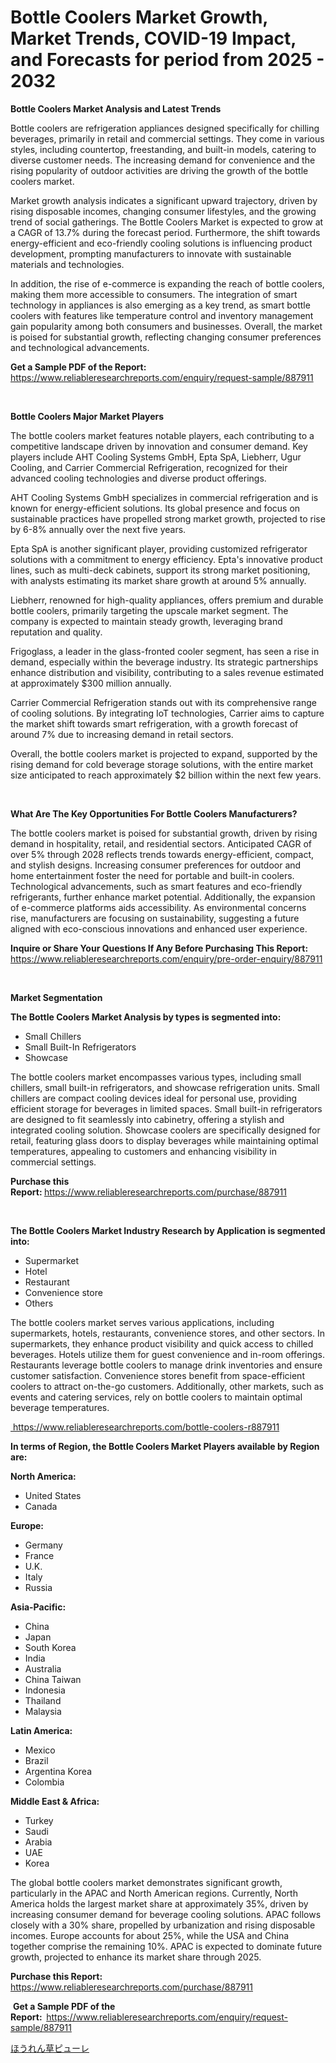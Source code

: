 <p><h1>Bottle Coolers Market Growth, Market Trends, COVID-19 Impact, and Forecasts for period from 2025 - 2032</h1></p><p><strong>Bottle Coolers Market Analysis and Latest Trends</strong></p>
<p><p>Bottle coolers are refrigeration appliances designed specifically for chilling beverages, primarily in retail and commercial settings. They come in various styles, including countertop, freestanding, and built-in models, catering to diverse customer needs. The increasing demand for convenience and the rising popularity of outdoor activities are driving the growth of the bottle coolers market.</p><p>Market growth analysis indicates a significant upward trajectory, driven by rising disposable incomes, changing consumer lifestyles, and the growing trend of social gatherings. The Bottle Coolers Market is expected to grow at a CAGR of 13.7% during the forecast period. Furthermore, the shift towards energy-efficient and eco-friendly cooling solutions is influencing product development, prompting manufacturers to innovate with sustainable materials and technologies.</p><p>In addition, the rise of e-commerce is expanding the reach of bottle coolers, making them more accessible to consumers. The integration of smart technology in appliances is also emerging as a key trend, as smart bottle coolers with features like temperature control and inventory management gain popularity among both consumers and businesses. Overall, the market is poised for substantial growth, reflecting changing consumer preferences and technological advancements.</p></p>
<p><strong>Get a Sample PDF of the Report:&nbsp;</strong> <a href="https://www.reliableresearchreports.com/enquiry/request-sample/887911?utm_campaign=48&utm_medium=2&utm_source=Github&utm_content=ia&utm_term=09042025&utm_id=bottle-coolers">https://www.reliableresearchreports.com/enquiry/request-sample/887911</a></p>
<p>&nbsp;</p>
<p><strong>Bottle Coolers Major Market Players</strong></p>
<p><p>The bottle coolers market features notable players, each contributing to a competitive landscape driven by innovation and consumer demand. Key players include AHT Cooling Systems GmbH, Epta SpA, Liebherr, Ugur Cooling, and Carrier Commercial Refrigeration, recognized for their advanced cooling technologies and diverse product offerings. </p><p>AHT Cooling Systems GmbH specializes in commercial refrigeration and is known for energy-efficient solutions. Its global presence and focus on sustainable practices have propelled strong market growth, projected to rise by 6-8% annually over the next five years. </p><p>Epta SpA is another significant player, providing customized refrigerator solutions with a commitment to energy efficiency. Epta's innovative product lines, such as multi-deck cabinets, support its strong market positioning, with analysts estimating its market share growth at around 5% annually.</p><p>Liebherr, renowned for high-quality appliances, offers premium and durable bottle coolers, primarily targeting the upscale market segment. The company is expected to maintain steady growth, leveraging brand reputation and quality.</p><p>Frigoglass, a leader in the glass-fronted cooler segment, has seen a rise in demand, especially within the beverage industry. Its strategic partnerships enhance distribution and visibility, contributing to a sales revenue estimated at approximately $300 million annually.</p><p>Carrier Commercial Refrigeration stands out with its comprehensive range of cooling solutions. By integrating IoT technologies, Carrier aims to capture the market shift towards smart refrigeration, with a growth forecast of around 7% due to increasing demand in retail sectors.</p><p>Overall, the bottle coolers market is projected to expand, supported by the rising demand for cold beverage storage solutions, with the entire market size anticipated to reach approximately $2 billion within the next few years.</p></p>
<p>&nbsp;</p>
<p><strong>What Are The Key Opportunities For Bottle Coolers Manufacturers?</strong></p>
<p><p>The bottle coolers market is poised for substantial growth, driven by rising demand in hospitality, retail, and residential sectors. Anticipated CAGR of over 5% through 2028 reflects trends towards energy-efficient, compact, and stylish designs. Increasing consumer preferences for outdoor and home entertainment foster the need for portable and built-in coolers. Technological advancements, such as smart features and eco-friendly refrigerants, further enhance market potential. Additionally, the expansion of e-commerce platforms aids accessibility. As environmental concerns rise, manufacturers are focusing on sustainability, suggesting a future aligned with eco-conscious innovations and enhanced user experience.</p></p>
<p><strong>Inquire or Share Your Questions If Any Before Purchasing This Report:</strong> <a href="https://www.reliableresearchreports.com/enquiry/pre-order-enquiry/887911?utm_campaign=48&utm_medium=2&utm_source=Github&utm_content=ia&utm_term=09042025&utm_id=bottle-coolers">https://www.reliableresearchreports.com/enquiry/pre-order-enquiry/887911</a></p>
<p>&nbsp;</p>
<p><strong>Market Segmentation</strong></p>
<p><strong>The Bottle Coolers Market Analysis by types is segmented into:</strong></p>
<p><ul><li>Small Chillers</li><li>Small Built-In Refrigerators</li><li>Showcase</li></ul></p>
<p><p>The bottle coolers market encompasses various types, including small chillers, small built-in refrigerators, and showcase refrigeration units. Small chillers are compact cooling devices ideal for personal use, providing efficient storage for beverages in limited spaces. Small built-in refrigerators are designed to fit seamlessly into cabinetry, offering a stylish and integrated cooling solution. Showcase coolers are specifically designed for retail, featuring glass doors to display beverages while maintaining optimal temperatures, appealing to customers and enhancing visibility in commercial settings.</p></p>
<p><strong>Purchase this Report:&nbsp;</strong><a href="https://www.reliableresearchreports.com/purchase/887911?utm_campaign=48&utm_medium=2&utm_source=Github&utm_content=ia&utm_term=09042025&utm_id=bottle-coolers">https://www.reliableresearchreports.com/purchase/887911</a></p>
<p>&nbsp;</p>
<p><strong>The Bottle Coolers Market Industry Research by Application is segmented into:</strong></p>
<p><ul><li>Supermarket</li><li>Hotel</li><li>Restaurant</li><li>Convenience store</li><li>Others</li></ul></p>
<p><p>The bottle coolers market serves various applications, including supermarkets, hotels, restaurants, convenience stores, and other sectors. In supermarkets, they enhance product visibility and quick access to chilled beverages. Hotels utilize them for guest convenience and in-room offerings. Restaurants leverage bottle coolers to manage drink inventories and ensure customer satisfaction. Convenience stores benefit from space-efficient coolers to attract on-the-go customers. Additionally, other markets, such as events and catering services, rely on bottle coolers to maintain optimal beverage temperatures.</p></p>
<p><a href="https://www.reliableresearchreports.com/bottle-coolers-r887911?utm_campaign=48&utm_medium=2&utm_source=Github&utm_content=ia&utm_term=09042025&utm_id=bottle-coolers">&nbsp;https://www.reliableresearchreports.com/bottle-coolers-r887911</a></p>
<p><strong>In terms of Region, the Bottle Coolers Market Players available by Region are:</strong></p>
<p>
    <p> <strong> North America: </strong>
        <ul>
            <li>United States</li>
            <li>Canada</li>
        </ul>
        </p> 
    <p> <strong> Europe: </strong>
        <ul>
            <li>Germany</li>
            <li>France</li>
            <li>U.K.</li>
            <li>Italy</li>
            <li>Russia</li>
        </ul>
        </p> 
    <p> <strong> Asia-Pacific: </strong>
        <ul>
            <li>China</li>
            <li>Japan</li>
            <li>South Korea</li>
            <li>India</li>
            <li>Australia</li>
            <li>China Taiwan</li>
            <li>Indonesia</li>
            <li>Thailand</li>
            <li>Malaysia</li>
        </ul>
        </p> 
    <p> <strong> Latin America: </strong>
        <ul>
            <li>Mexico</li>
            <li>Brazil</li>
            <li>Argentina Korea</li>
            <li>Colombia</li>
        </ul>
        </p> 
    <p> <strong> Middle East & Africa: </strong>
        <ul>
            <li>Turkey</li>
            <li>Saudi</li>
            <li>Arabia</li>
            <li>UAE</li>
            <li>Korea</li>
        </ul>
    </p>
    </p>
<p><p>The global bottle coolers market demonstrates significant growth, particularly in the APAC and North American regions. Currently, North America holds the largest market share at approximately 35%, driven by increasing consumer demand for beverage cooling solutions. APAC follows closely with a 30% share, propelled by urbanization and rising disposable incomes. Europe accounts for about 25%, while the USA and China together comprise the remaining 10%. APAC is expected to dominate future growth, projected to enhance its market share through 2025.</p></p>
<p><strong>Purchase this Report: </strong><a href="https://www.reliableresearchreports.com/purchase/887911?utm_campaign=48&utm_medium=2&utm_source=Github&utm_content=ia&utm_term=09042025&utm_id=bottle-coolers">https://www.reliableresearchreports.com/purchase/887911</a></p>
<p>&nbsp;<strong>Get a Sample PDF of the Report:&nbsp;&nbsp;</strong><a href="https://www.reliableresearchreports.com/enquiry/request-sample/887911?utm_campaign=48&utm_medium=2&utm_source=Github&utm_content=ia&utm_term=09042025&utm_id=bottle-coolers">https://www.reliableresearchreports.com/enquiry/request-sample/887911</a></p>
<p><strong></strong></p>
<p><p><a href="https://github.com/lababdou/Market-Research-Report-List-7/blob/main/220130354057.md?utm_campaign=48&utm_medium=2&utm_source=Github&utm_content=ia&utm_term=09042025&utm_id=bottle-coolers">ほうれん草ピューレ</a></p></p>